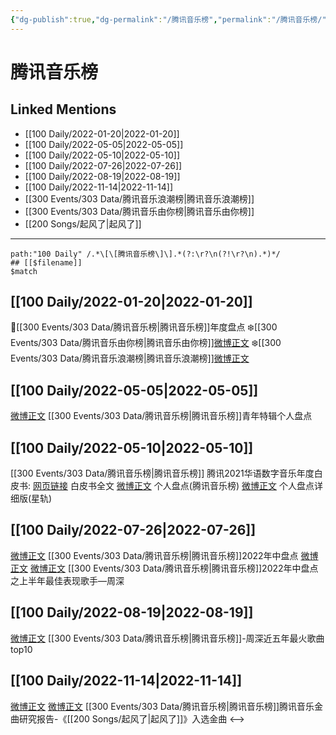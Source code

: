 ```yaml
---
{"dg-publish":true,"dg-permalink":"/腾讯音乐榜","permalink":"/腾讯音乐榜/","title":"腾讯音乐榜"}
---
```


# 腾讯音乐榜

## Linked Mentions
- [[100 Daily/2022-01-20\|2022-01-20]]
- [[100 Daily/2022-05-05\|2022-05-05]]
- [[100 Daily/2022-05-10\|2022-05-10]]
- [[100 Daily/2022-07-26\|2022-07-26]]
- [[100 Daily/2022-08-19\|2022-08-19]]
- [[100 Daily/2022-11-14\|2022-11-14]]
- [[300 Events/303 Data/腾讯音乐浪潮榜\|腾讯音乐浪潮榜]]
- [[300 Events/303 Data/腾讯音乐由你榜\|腾讯音乐由你榜]]
- [[200 Songs/起风了\|起风了]]


---

```expander
path:"100 Daily" /.*\[\[腾讯音乐榜\]\].*(?:\r?\n(?!\r?\n).*)*/
## [[$filename]]
$match
```
## [[100 Daily/2022-01-20\|2022-01-20]]
🌟[[300 Events/303 Data/腾讯音乐榜\|腾讯音乐榜]]年度盘点
❄️[[300 Events/303 Data/腾讯音乐由你榜\|腾讯音乐由你榜]][微博正文](https://m.weibo.cn/6466290670/4727783039961913)
❄️[[300 Events/303 Data/腾讯音乐浪潮榜\|腾讯音乐浪潮榜]][微博正文](https://m.weibo.cn/6466290670/4727812063501367)
## [[100 Daily/2022-05-05\|2022-05-05]]
[微博正文](https://m.weibo.cn/6573096128/4765792794837886) [[300 Events/303 Data/腾讯音乐榜\|腾讯音乐榜]]青年特辑个人盘点
## [[100 Daily/2022-05-10\|2022-05-10]]
[[300 Events/303 Data/腾讯音乐榜\|腾讯音乐榜]]
腾讯2021华语数字音乐年度白皮书:
[网页链接](https://weibo.cn/sinaurl?u=http%3A%2F%2Fsl.tencentmusic.com%2FPHPTra) 白皮书全文
[微博正文](https://m.weibo.cn/6573096128/4767571930515321) 个人盘点(腾讯音乐榜)
[微博正文](https://m.weibo.cn/6466290670/4767594169764626) 个人盘点详细版(星轨)
## [[100 Daily/2022-07-26\|2022-07-26]]
[微博正文](https://m.weibo.cn/6573096128/4795464031671194) [[300 Events/303 Data/腾讯音乐榜\|腾讯音乐榜]]2022年中盘点
[微博正文](https://m.weibo.cn/6573096128/4795556470458340) [微博正文](https://m.weibo.cn/6733257358/4795556646621984) [[300 Events/303 Data/腾讯音乐榜\|腾讯音乐榜]]2022年中盘点之上半年最佳表现歌手—周深
## [[100 Daily/2022-08-19\|2022-08-19]]
[微博正文](https://m.weibo.cn/6573096128/4804239032059358) [[300 Events/303 Data/腾讯音乐榜\|腾讯音乐榜]]-周深近五年最火歌曲top10
## [[100 Daily/2022-11-14\|2022-11-14]]
[微博正文](http://weibo.com/6573096128/Mf07fcGxs) [微博正文](https://weibo.com/6733257358/Mf06Y6DVd) [[300 Events/303 Data/腾讯音乐榜\|腾讯音乐榜]]腾讯音乐金曲研究报告-《[[200 Songs/起风了\|起风了]]》入选金曲
<-->

